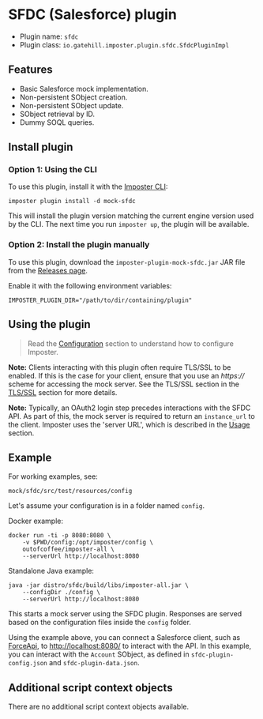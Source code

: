 # SFDC (Salesforce) plugin

* Plugin name: `sfdc`
* Plugin class: `io.gatehill.imposter.plugin.sfdc.SfdcPluginImpl`

## Features

* Basic Salesforce mock implementation.
* Non-persistent SObject creation.
* Non-persistent SObject update.
* SObject retrieval by ID.
* Dummy SOQL queries.

## Install plugin

### Option 1: Using the CLI

To use this plugin, install it with the [Imposter CLI](./run_imposter_cli.md):

    imposter plugin install -d mock-sfdc

This will install the plugin version matching the current engine version used by the CLI. The next time you run `imposter up`, the plugin will be available.

### Option 2: Install the plugin manually

To use this plugin, download the `imposter-plugin-mock-sfdc.jar` JAR file from the [Releases page](https://github.com/imposter-project/imposter-jvm-engine/releases).

Enable it with the following environment variables:

    IMPOSTER_PLUGIN_DIR="/path/to/dir/containing/plugin"

## Using the plugin

> Read the [Configuration](configuration.md) section to understand how to configure Imposter.

**Note:** Clients interacting with this plugin often require TLS/SSL to be enabled. If this is the case for your client, ensure that you use an _https://_ scheme for accessing the mock server. See the TLS/SSL section in the [TLS/SSL](tls_ssl.md) section for more details.

**Note:** Typically, an OAuth2 login step precedes interactions with the SFDC API. As part of this, the mock server is required to return an `instance_url` to the client. Imposter uses the 'server URL', which is described in the [Usage](usage.md) section.

## Example

For working examples, see:

    mock/sfdc/src/test/resources/config

Let's assume your configuration is in a folder named `config`.

Docker example:

    docker run -ti -p 8080:8080 \
        -v $PWD/config:/opt/imposter/config \
        outofcoffee/imposter-all \
        --serverUrl http://localhost:8080

Standalone Java example:

    java -jar distro/sfdc/build/libs/imposter-all.jar \
        --configDir ./config \
        --serverUrl http://localhost:8080

This starts a mock server using the SFDC plugin. Responses are served based on the configuration files inside the `config` folder.

Using the example above, you can connect a Salesforce client, such as [ForceApi](https://github.com/jesperfj/force-rest-api), to [http://localhost:8080/](http://localhost:8080/) to interact with the API. In this example, you can interact with the `Account` SObject, as defined in `sfdc-plugin-config.json` and `sfdc-plugin-data.json`.

## Additional script context objects

There are no additional script context objects available.
